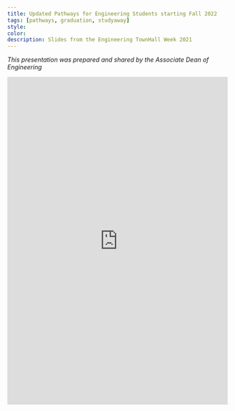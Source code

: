 ```yaml
---
title: Updated Pathways for Engineering Students starting Fall 2022
tags: [pathways, graduation, studyaway]
style:
color:
description: Slides from the Engineering TownHall Week 2021
---
```


*This presentation was prepared and shared by the Associate Dean of Engineering*

<style>
.responsive-wrap iframe{ max-width: 100%;}
</style>
<div class="responsive-wrap">
<!-- this is the embed code provided by Google -->
<iframe src="https://docs.google.com/presentation/d/e/2PACX-1vQfvwbUUp3b6a9gmfdnzp5M6NvawLorWJS5sOBQ93uy1RPsnPbGj83ODP54rjmDug/embed?start=false&loop=false&delayms=3000" frameborder="0" width="1280" height="749" allowfullscreen="true" mozallowfullscreen="true" webkitallowfullscreen="true"></iframe>
<!-- Google embed ends -->
</div>
